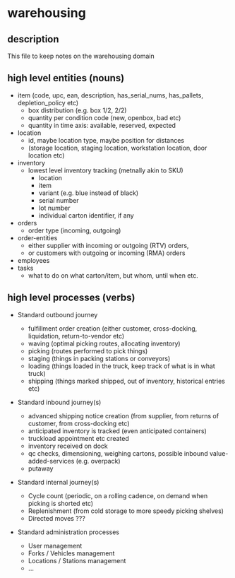 # warehousing

## description

This file to keep notes on the warehousing domain



## high level entities (nouns)

* item (code, upc, ean, description, has_serial_nums, has_pallets, depletion_policy etc)
  * box distribution (e.g. box 1/2, 2/2)
  * quantity per condition code (new, openbox, bad etc)
  * quantity in time axis: available, reserved, expected
* location
  * id, maybe location type, maybe position for distances
  * (storage location, staging location, workstation location, door location etc)
* inventory
  * lowest level inventory tracking (metnally akin to SKU)
    * location
    * item
    * variant (e.g. blue instead of black)
    * serial number
    * lot number
    * individual carton identifier, if any
* orders
  * order type (incoming, outgoing)
* order-entities
  * either supplier with incoming or outgoing (RTV) orders,
  * or customers with outgoing or incoming (RMA) orders
* employees
* tasks
  * what to do on what carton/item, but whom, until when etc.


## high level processes (verbs)

* Standard outbound journey
  * fulfillment order creation (either customer, cross-docking, liquidation, return-to-vendor etc)
  * waving (optimal picking routes, allocating inventory)
  * picking (routes performed to pick things)
  * staging (things in packing stations or conveyors)
  * loading (things loaded in the truck, keep track of what is in what truck)
  * shipping (things marked shipped, out of inventory, historical entries etc)
 
* Standard inbound journey(s)
  * advanced shipping notice creation (from supplier, from returns of customer, from cross-docking etc)
  * anticipated inventory is tracked (even anticipated containers)
  * truckload appointment etc created
  * inventory received on dock
  * qc checks, dimensioning, weighing cartons, possible inbound value-added-services (e.g. overpack)
  * putaway
 
* Standard internal journey(s)
  * Cycle count (periodic, on a rolling cadence, on demand when picking is shorted etc)
  * Replenishment (from cold storage to more speedy picking shelves)
  * Directed moves ???

* Standard administration processes
  * User management
  * Forks / Vehicles management
  * Locations / Stations management
  * ...

